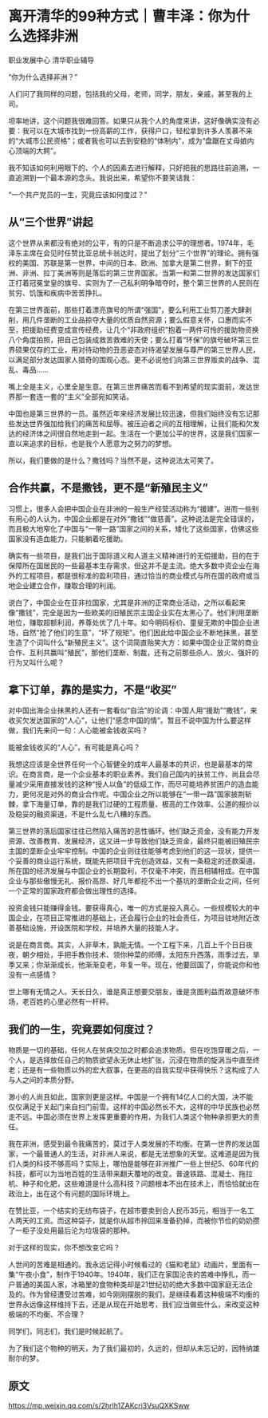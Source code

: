 # 离开清华的99种方式｜曹丰泽：你为什么选择非洲

职业发展中心 清华职业辅导

“你为什么选择非洲？”



人们问了我同样的问题，包括我的父母，老师，同学，朋友，亲戚，甚至我的上司。



坦率地讲，这个问题我很难回答。如果只从我个人的角度来讲，这好像确实没有必要：我可以在大城市找到一份高薪的工作，获得户口，轻松拿到许多人羡慕不来的“大城市公民资格”；或者我也可以去到安稳的“体制内”，成为“盘踞在丈母娘内心顶端的大鳄”。



我不知该如何利用眼下的、个人的因素去进行解释，只好把我的思路往前追溯，一直追溯到一个最本源的念头。我说出来，希望你不要笑话我：



“一个共产党员的一生，究竟应该如何度过？”


## 从“三个世界”讲起

这个世界从来都没有绝对的公平，有的只是不断追求公平的理想者。1974年，毛泽东主席在会见时任赞比亚总统卡翁达时，提出了划分“三个世界”的理论。拥有强权的美国、苏联是第一世界，中间的日本、欧洲、加拿大是第二世界，剩下的亚洲、非洲、拉丁美洲等则是落后的第三世界国家。当第一和第二世界的发达国家们正打着冠冕堂皇的旗号、实则为了一己私利明争暗夺时，整个第三世界的人民则在贫穷、饥饿和疾病中苦苦挣扎。



在第三世界面前，那些打着漂亮旗号的所谓“强国”，要么利用工业剪刀差大肆剥削，用几件垄断的工业品掠夺大量的优质自然资源；要么假意关怀，口惠而实不至，把援助经费变成宣传经费，让几个“非政府组织”抱着一两件可怜的援助物资换八个角度拍照，把自己包装成救苦救难的天使；要么打着“环保”的旗号破坏第三世界硕果仅存的工业，用对待动物的丑恶姿态对待渴望发展与尊严的第三世界人民，以满足部分发达国家人猎奇的围观心态。更不必说他们向第三世界贩卖的战争、混乱、毒品……



嘴上全是主义，心里全是生意。在第三世界痛苦而看不到希望的现实面前，发达世界那一套连一套的“主义”全部宛如笑话。



中国也是第三世界的一员。虽然近年来经济发展比较迅速，但我们始终没有忘记那些发达世界强加给我们的痛苦和屈辱。被压迫者之间的互相理解，让我们能和欠发达的经济体之间很自然地走到一起。生活在一个更加公平的世界，这是我们国家一直以来追求的目标，也是我个人愿意为之努力的梦想。



所以，我们要做的是什么？撒钱吗？当然不是，这种说法太可笑了。

## 合作共赢，不是撒钱，更不是“新殖民主义”

习惯上，很多人会把中国企业在非洲的一般生产经营活动称为“援建”。进而一些别有用心的人认为，中国企业都是在对外“撒钱”“做慈善”。这种说法是完全错误的，而且极大地窄化了中国与“一带一路”国家之间的关系，矮化了这些国家，仿佛这些国家没有造血能力，只能躺着吃援助。



确实有一些项目，是我们出于国际道义和人道主义精神进行的无偿援助，目的在于保障所在国居民的一些最基本生存需求，但这并不是主流。绝大多数中资企业在海外的工程项目，都是很标准的盈利项目，通过恰当的商业模式与所在国的政府或当地企业建立合作，赚取合理的利润。



说白了，中国企业在亚非拉国家，尤其是非洲的正常商业活动，之所以看起来像“撒钱”，完全是因为一些欧美的旧殖民宗主国企业实在太黑心了。他们利用垄断地位，赚取超额利润，养尊处优了几十年。如今明码标价、童叟无欺的中国企业进场，自然“抢了他们的生意”，“坏了规矩”。他们因此给中国企业不断地抹黑，甚至生造了个词叫什么“新殖民主义”。这个词简直贻笑大方：如果中国企业正常的商业合作、互利共赢叫“殖民”，那他们垄断、制裁，还有之前那些杀人、放火、强奸的行为又叫什么呢？


## 拿下订单，靠的是实力，不是“收买”


对中国出海企业抹黑的人还有一套看似“自洽”的论调：中国人用“援助”“撒钱”，来收买欠发达国家的“人心”，让他们“感念中国的情”。暂且不说中国为什么要这样做，我们先来问一句：人心能被金钱收买吗？



能被金钱收买的“人心”，有可能是真心吗？



我想这应该是全世界任何一个心智健全的成年人最基本的共识，也是最基本的常识。在商言商，是一个企业基本的职业素养。我们自己国内的扶贫工作，尚且会尽量减少采用直接发钱的这种“授人以鱼”的低级工作，而尽可能培养贫困户的造血能力，更何况是对外的商业合作呢。中国企业之所以能够在“一带一路”国家披荆斩棘，拿下海量订单，靠的是我们过硬的工程质量、极高的工作效率、公道的报价以及稳妥的融资渠道，不是什么乱七八糟的东西。



第三世界的落后国家往往已然陷入痛苦的恶性循环。他们缺乏资金，没有能力开发资源、改善教育、发展经济，这又进一步导致他们缺乏资金，最终只能被旧殖民宗主国的垄断企业牢牢控制。中国的企业则往往能够考虑到他们的这一现状，提供一个妥善的商业运行系统，既能先把项目干完创造效益，又有一条稳定的还款渠道。所在国的经济发展与中国企业的长期盈利，不仅毫不冲突，而且相辅相成。在中国企业与那些傲慢无礼、报价高昂、好几年都挖不出一个基坑的垄断企业之间，任何一个正常的国家政府都会做出理性的选择。



投资金钱只能赚得金钱。要获得真心，唯一的方式是投入真心。一些规模较大的中国企业，在项目正常推进的基础上，还会履行企业的社会责任，为项目驻地附近改善基础设施，开设医院和学校，并培养大量的技能人才。



说是在商言商。其实，人非草木，孰能无情。一个工程下来，几百上千个日日夜夜，朝夕相处，手把手教你技术、领你种菜的师傅，太阳东升西落，雨季过去，旱季又来；你渐渐成长，他渐渐变老，年复一年。现在，他要回国了，你能说你和他没有一点感情？



世上哪有无情之人。天长日久，谁是真正想要交朋友，谁是贪图利益而故意破坏市场，老百姓的心里必然有一杆秤。

## 我们的一生，究竟要如何度过？

物质是一切的基础，任何人在贫病交加之时都会追求物质。但在吃饱穿暖之后，一个人，是选择放任自己的物质欲望永无休止地扩张，沉浸在物质的旋涡当中直至终老；还是有一些物质以外的宏大叙事，在更高的自我实现中获得快乐？这构成了人与人之间的本质分野。



渺小的人尚且如此，国家则更是这样。中国是一个拥有14亿人口的大国，决不能仅仅满足于关起门来自扫门前雪。这样的中国必然长不大，这样的中华民族也必然走不远。中国必须在世界上发挥更重要的作用，为我们人类这个物种承担更大的责任。



我在非洲，感受到最令我痛苦的，莫过于人类发展的不均衡。在第一世界的发达国家，一个最普通人的生活，对非洲人来说，都是无法想象的天堂。这难道是因为我们人类的科技不够高吗？实际上，哪怕是能够在非洲推广一些上世纪5、60年代的科技，都可以为当地百姓的生活带来翻天覆地的改变。普速铁路、混凝土、拖拉机、种子和化肥，这些难道是什么高科技？问题根本不出在技术上，而恰恰就出在政治上，出在这个有问题的国际环境上。



在赞比亚，一个结实的无纺布袋子，在超市要卖到合人民币35元，相当于一名工人两天的工资。而这种袋子，就是你从超市拎回来准备扔掉，而被你节俭的奶奶攒了一柜子没处用最后沦为垃圾袋的那种。



对于这样的现实，你不想改变它吗？



人世间的苦难是相通的。我永远记得小时候看过的《猫和老鼠》动画片，里面有一集“午夜小食”，制作于1940年。1940年，我们正在家国沦丧的苦难中挣扎，而一户普通的美国人家，冰箱里的食物种类却是21世纪初的绝大多数中国家庭无法企及的。作为曾经遭受过苦难，如今刚刚摆脱的我们，是继续看着这种极端不均衡的世界永远像这样维持下去，还是从现在开始思考，我们应当做些什么，来改变这种极端的不均衡、不合理？



同学们，同志们，我们是时候起航了。



为了我们这个物种的明天，为了我们最初的，久远的，但却从未忘记的，因特纳雄耐尔的梦。

## 原文

<https://mp.weixin.qq.com/s/2hrlh1ZAKcri3VsuQXKSww>
